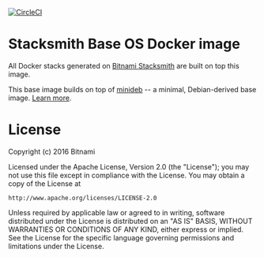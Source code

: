 [![CircleCI](https://circleci.com/gh/bitnami/stacksmith-base/tree/master.svg?style=shield)](https://circleci.com/gh/bitnami/stacksmith-base/tree/master)

# Stacksmith Base OS Docker image

All Docker stacks generated on [Bitnami Stacksmith](https://stacksmith.bitnami.com) are built on top
this image.

This base image builds on top of
[minideb](https://github.com/bitnami/minideb) -- a minimal, Debian-derived base image.
[Learn more](https://github.com/bitnami/minideb).

# License

Copyright (c) 2016 Bitnami

Licensed under the Apache License, Version 2.0 (the "License");
you may not use this file except in compliance with the License.
You may obtain a copy of the License at

    http://www.apache.org/licenses/LICENSE-2.0

Unless required by applicable law or agreed to in writing, software
distributed under the License is distributed on an "AS IS" BASIS,
WITHOUT WARRANTIES OR CONDITIONS OF ANY KIND, either express or implied.
See the License for the specific language governing permissions and
limitations under the License.
